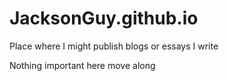 # JacksonGuy.github.io

Place where I might publish blogs or essays I write

Nothing important here move along
